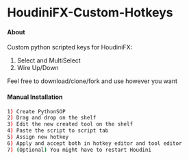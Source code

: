 # HoudiniFX-Custom-Hotkeys

#### About

Custom python scripted keys for HoudiniFX:
1) Select and MultiSelect
2) Wire Up/Down

Feel free to download/clone/fork and use however you want

#### Manual Installation

```bash
1) Create PythonSOP
2) Drag and drop on the shelf
3) Edit the new created tool on the shelf
4) Paste the script to script tab
5) Assign new hotkey
6) Apply and accept both in hotkey editor and tool editor
7) (Optional) You might have to restart Houdini
```

